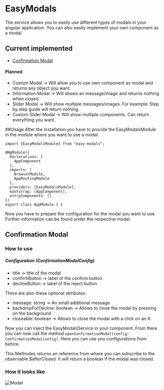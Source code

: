 # EasyModals

The service allows you to easily use different types of modals in your angular application. You can also easily implement your own component as a modal. 

## Current implemented

* [Confirmation Modal](#confirmation-modal)
#### Planned

* Custom Modal -> Will allow you to use own component as modal and returns any object you want.
* Information Modal -> Will shows an message/image and returns nothing when closed.
* Slider Modal -> Will show multiple messages/images. For example: Step by step guide will return nothing.
* Custom Slider Modal -> Will show multiple components. Can return everything you want.

##Usage
After the installation you have to provide the EasyModalsModule in the module where you want to use a modal.

```
import {EasyModalsModule} from "easy-modals";

@NgModule({
  declarations: [
    AppComponent
  ],
  imports: [
    BrowserModule,
    AppRoutingModule
  ],
  providers: [EasyModalsModule],
  bootstrap: [AppComponent],
  entryComponents: []
})
export class AppModule { }
```
Now you have to prepare the configuration for the modal you want to use. Further information can be found under the respective modal.

## Confirmation Modal
### How to use

##### Configuration (ConfirmationModalConfig)
* title -> title of the modal
* confirmButton -> label of the confirm button
* declineButton -> label of the reject button

There are also these optional attributes:
* message: string -> An small additional message
* backdropForDecline: boolean -> Allows to close the modal by pressing on the background
* closeable: boolean -> Allows to close the modal with a click on an X

Now you can inject the EasyModalsService in your component. From there you can now call the method ``openConfirmationModal(config: ConfirmationModalConfig)``.
Here you can use you configurations from before. 

This Methodes returns an reference from where you can subscribe to the observable $afterClosed. It will return a boolean if the modal was closed. 

### How it looks like

![Modal](https://i.imgur.com/R4XQReY.png)
